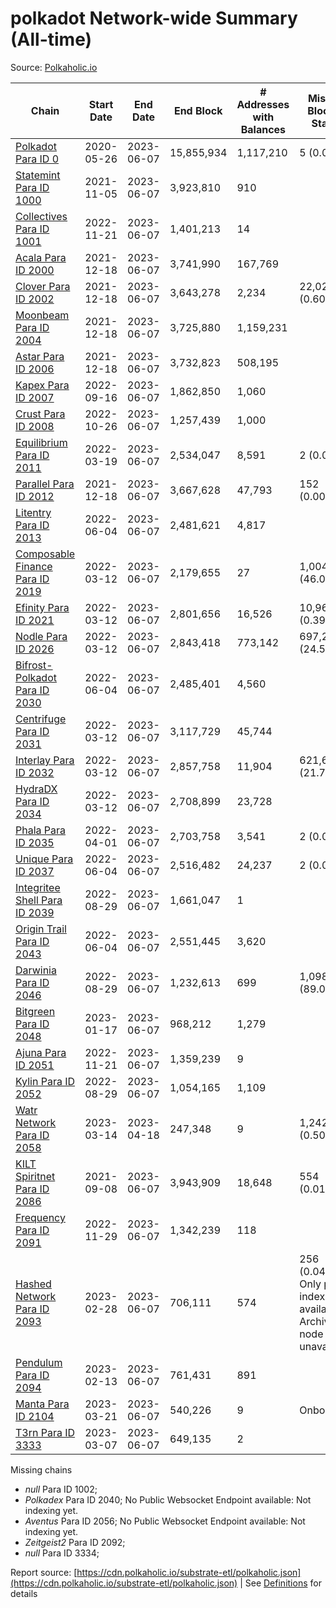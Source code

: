 # polkadot Network-wide Summary (All-time)

Source: [Polkaholic.io](https://polkaholic.io)


| Chain            | Start Date | End Date | End Block | # Addresses with Balances | Missing Blocks / Status |
| ---------------- | ---------- | ---------| --------- | ------------------------- | ----------------------- |
| [Polkadot Para ID 0](/polkadot/0-polkadot) | 2020-05-26 | 2023-06-07 | 15,855,934 |  1,117,210 | 5 (0.00%)  |
| [Statemint Para ID 1000](/polkadot/1000-statemint) | 2021-11-05 | 2023-06-07 | 3,923,810 |  910 |    |
| [Collectives Para ID 1001](/polkadot/1001-collectives) | 2022-11-21 | 2023-06-07 | 1,401,213 |  14 |    |
| [Acala Para ID 2000](/polkadot/2000-acala) | 2021-12-18 | 2023-06-07 | 3,741,990 |  167,769 |    |
| [Clover Para ID 2002](/polkadot/2002-clover) | 2021-12-18 | 2023-06-07 | 3,643,278 |  2,234 | 22,020 (0.60%)  |
| [Moonbeam Para ID 2004](/polkadot/2004-moonbeam) | 2021-12-18 | 2023-06-07 | 3,725,880 |  1,159,231 |    |
| [Astar Para ID 2006](/polkadot/2006-astar) | 2021-12-18 | 2023-06-07 | 3,732,823 |  508,195 |    |
| [Kapex Para ID 2007](/polkadot/2007-kapex) | 2022-09-16 | 2023-06-07 | 1,862,850 |  1,060 |    |
| [Crust Para ID 2008](/polkadot/2008-crust) | 2022-10-26 | 2023-06-07 | 1,257,439 |  1,000 |    |
| [Equilibrium Para ID 2011](/polkadot/2011-equilibrium) | 2022-03-19 | 2023-06-07 | 2,534,047 |  8,591 | 2 (0.00%)  |
| [Parallel Para ID 2012](/polkadot/2012-parallel) | 2021-12-18 | 2023-06-07 | 3,667,628 |  47,793 | 152 (0.00%)  |
| [Litentry Para ID 2013](/polkadot/2013-litentry) | 2022-06-04 | 2023-06-07 | 2,481,621 |  4,817 |    |
| [Composable Finance Para ID 2019](/polkadot/2019-composable) | 2022-03-12 | 2023-06-07 | 2,179,655 |  27 | 1,004,312 (46.08%)  |
| [Efinity Para ID 2021](/polkadot/2021-efinity) | 2022-03-12 | 2023-06-07 | 2,801,656 |  16,526 | 10,968 (0.39%)  |
| [Nodle Para ID 2026](/polkadot/2026-nodle) | 2022-03-12 | 2023-06-07 | 2,843,418 |  773,142 | 697,249 (24.52%)  |
| [Bifrost-Polkadot Para ID 2030](/polkadot/2030-bifrost-dot) | 2022-06-04 | 2023-06-07 | 2,485,401 |  4,560 |    |
| [Centrifuge Para ID 2031](/polkadot/2031-centrifuge) | 2022-03-12 | 2023-06-07 | 3,117,729 |  45,744 |    |
| [Interlay Para ID 2032](/polkadot/2032-interlay) | 2022-03-12 | 2023-06-07 | 2,857,758 |  11,904 | 621,626 (21.75%)  |
| [HydraDX Para ID 2034](/polkadot/2034-hydradx) | 2022-03-12 | 2023-06-07 | 2,708,899 |  23,728 |    |
| [Phala Para ID 2035](/polkadot/2035-phala) | 2022-04-01 | 2023-06-07 | 2,703,758 |  3,541 | 2 (0.00%)  |
| [Unique Para ID 2037](/polkadot/2037-unique) | 2022-06-04 | 2023-06-07 | 2,516,482 |  24,237 | 2 (0.00%)  |
| [Integritee Shell Para ID 2039](/polkadot/2039-integritee-shell) | 2022-08-29 | 2023-06-07 | 1,661,047 |  1 |    |
| [Origin Trail Para ID 2043](/polkadot/2043-origintrail) | 2022-06-04 | 2023-06-07 | 2,551,445 |  3,620 |    |
| [Darwinia Para ID 2046](/polkadot/2046-darwinia) | 2022-08-29 | 2023-06-07 | 1,232,613 |  699 | 1,098,153 (89.09%)  |
| [Bitgreen Para ID 2048](/polkadot/2048-bitgreen) | 2023-01-17 | 2023-06-07 | 968,212 |  1,279 |    |
| [Ajuna Para ID 2051](/polkadot/2051-ajuna) | 2022-11-21 | 2023-06-07 | 1,359,239 |  9 |    |
| [Kylin Para ID 2052](/polkadot/2052-kylin) | 2022-08-29 | 2023-06-07 | 1,054,165 |  1,109 |    |
| [Watr Network Para ID 2058](/polkadot/2058-watr) | 2023-03-14 | 2023-04-18 | 247,348 |  9 | 1,242 (0.50%)  |
| [KILT Spiritnet Para ID 2086](/polkadot/2086-kilt) | 2021-09-08 | 2023-06-07 | 3,943,909 |  18,648 | 554 (0.01%)  |
| [Frequency Para ID 2091](/polkadot/2091-frequency) | 2022-11-29 | 2023-06-07 | 1,342,239 |  118 |    |
| [Hashed Network Para ID 2093](/polkadot/2093-hashed) | 2023-02-28 | 2023-06-07 | 706,111 |  574 | 256 (0.04%) Only partial index available: Archive node unavailable |
| [Pendulum Para ID 2094](/polkadot/2094-pendulum) | 2023-02-13 | 2023-06-07 | 761,431 |  891 |    |
| [Manta Para ID 2104](/polkadot/2104-manta) | 2023-03-21 | 2023-06-07 | 540,226 |  9 |   Onboarding |
| [T3rn Para ID 3333](/polkadot/3333-t3rn) | 2023-03-07 | 2023-06-07 | 649,135 |  2 |    |

Missing chains


* *null* Para ID 1002; 
* *Polkadex* Para ID 2040; No Public Websocket Endpoint available: Not indexing yet.
* *Aventus* Para ID 2056; No Public Websocket Endpoint available: Not indexing yet.
* *Zeitgeist2* Para ID 2092; 
* *null* Para ID 3334; 

Report source: [https://cdn.polkaholic.io/substrate-etl/polkaholic.json](https://cdn.polkaholic.io/substrate-etl/polkaholic.json) | See [Definitions](/DEFINITIONS.md) for details

